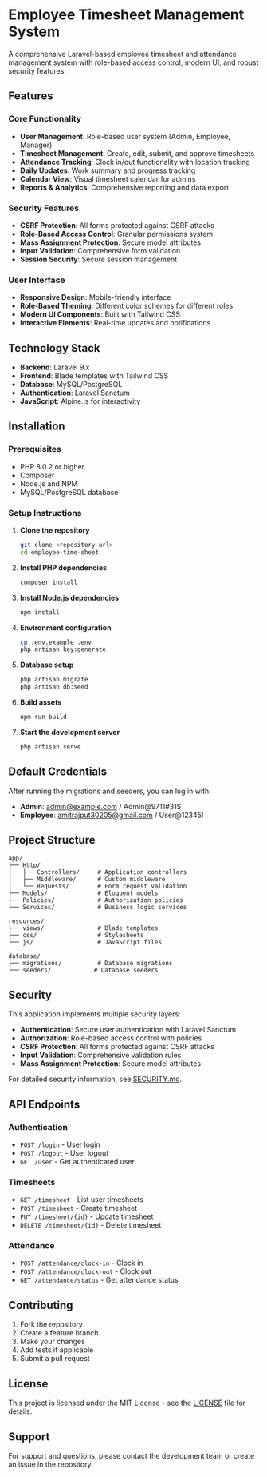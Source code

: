 # Employee Timesheet Management System

A comprehensive Laravel-based employee timesheet and attendance management system with role-based access control, modern UI, and robust security features.

## Features

### Core Functionality
- **User Management**: Role-based user system (Admin, Employee, Manager)
- **Timesheet Management**: Create, edit, submit, and approve timesheets
- **Attendance Tracking**: Clock in/out functionality with location tracking
- **Daily Updates**: Work summary and progress tracking
- **Calendar View**: Visual timesheet calendar for admins
- **Reports & Analytics**: Comprehensive reporting and data export

### Security Features
- **CSRF Protection**: All forms protected against CSRF attacks
- **Role-Based Access Control**: Granular permissions system
- **Mass Assignment Protection**: Secure model attributes
- **Input Validation**: Comprehensive form validation
- **Session Security**: Secure session management

### User Interface
- **Responsive Design**: Mobile-friendly interface
- **Role-Based Theming**: Different color schemes for different roles
- **Modern UI Components**: Built with Tailwind CSS
- **Interactive Elements**: Real-time updates and notifications

## Technology Stack

- **Backend**: Laravel 9.x
- **Frontend**: Blade templates with Tailwind CSS
- **Database**: MySQL/PostgreSQL
- **Authentication**: Laravel Sanctum
- **JavaScript**: Alpine.js for interactivity

## Installation

### Prerequisites
- PHP 8.0.2 or higher
- Composer
- Node.js and NPM
- MySQL/PostgreSQL database

### Setup Instructions

1. **Clone the repository**
   ```bash
   git clone <repository-url>
   cd employee-time-sheet
   ```

2. **Install PHP dependencies**
   ```bash
   composer install
   ```

3. **Install Node.js dependencies**
   ```bash
   npm install
   ```

4. **Environment configuration**
   ```bash
   cp .env.example .env
   php artisan key:generate
   ```

5. **Database setup**
   ```bash
   php artisan migrate
   php artisan db:seed
   ```

6. **Build assets**
   ```bash
   npm run build
   ```

7. **Start the development server**
   ```bash
   php artisan serve
   ```

## Default Credentials

After running the migrations and seeders, you can log in with:

- **Admin**: admin@example.com / Admin@9711#31$
- **Employee**: amitrajput30205@gmail.com / User@12345!

## Project Structure

```
app/
├── Http/
│   ├── Controllers/     # Application controllers
│   ├── Middleware/      # Custom middleware
│   └── Requests/        # Form request validation
├── Models/              # Eloquent models
├── Policies/            # Authorization policies
└── Services/            # Business logic services

resources/
├── views/               # Blade templates
├── css/                 # Stylesheets
└── js/                  # JavaScript files

database/
├── migrations/          # Database migrations
└── seeders/            # Database seeders
```

## Security

This application implements multiple security layers:

- **Authentication**: Secure user authentication with Laravel Sanctum
- **Authorization**: Role-based access control with policies
- **CSRF Protection**: All forms protected against CSRF attacks
- **Input Validation**: Comprehensive validation rules
- **Mass Assignment Protection**: Secure model attributes

For detailed security information, see [SECURITY.md](SECURITY.md).

## API Endpoints

### Authentication
- `POST /login` - User login
- `POST /logout` - User logout
- `GET /user` - Get authenticated user

### Timesheets
- `GET /timesheet` - List user timesheets
- `POST /timesheet` - Create timesheet
- `PUT /timesheet/{id}` - Update timesheet
- `DELETE /timesheet/{id}` - Delete timesheet

### Attendance
- `POST /attendance/clock-in` - Clock in
- `POST /attendance/clock-out` - Clock out
- `GET /attendance/status` - Get attendance status

## Contributing

1. Fork the repository
2. Create a feature branch
3. Make your changes
4. Add tests if applicable
5. Submit a pull request

## License

This project is licensed under the MIT License - see the [LICENSE](LICENSE) file for details.

## Support

For support and questions, please contact the development team or create an issue in the repository.
